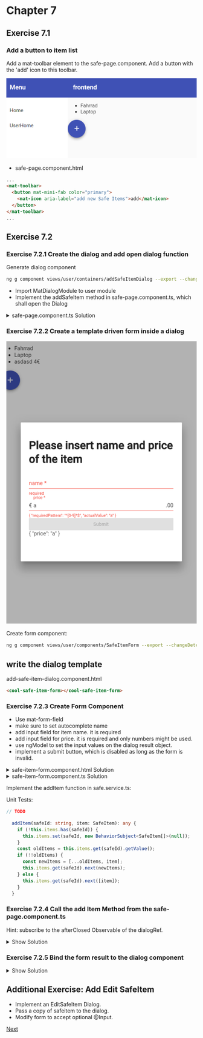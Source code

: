 # Chapter 7

## Exercise 7.1

### Add a button to item list

Add a mat-toolbar element to the safe-page.component.
Add a button with the 'add' icon to this toolbar.

![71](screenshots/71.PNG)
  
- safe-page.component.html

```html
...
<mat-toolbar>
  <button mat-mini-fab color="primary">
    <mat-icon aria-label="add new Safe Items">add</mat-icon>
  </button>
</mat-toolbar>
...
```

## Exercise 7.2

### Exercise 7.2.1 Create the dialog and add open dialog function

Generate dialog component

```bash
ng g component views/user/containers/addSafeItemDialog --export --changeDetection OnPush --entryComponent
```

- Import MatDialogModule to user module
- Implement the addSafeItem method in safe-page.component.ts, which shall open the Dialog

<details><summary>safe-page.component.ts Solution</summary>

```typescript
// ...
import { MatDialog } from '@angular/material';
// ...
private dialogService: MatDialog,
// ...
addSafeItem() {
  this.dialogService.open(AddSafeItemDialogComponent);
}
```

</details>

### Exercise 7.2.2 Create a template driven form inside a dialog

![73](screenshots/73.PNG)

Create form component:

```bash
ng g component views/user/components/SafeItemForm --export --changeDetection OnPush
```

## write the dialog template

add-safe-item-dialog.component.html

```html
<cool-safe-item-form></cool-safe-item-form>
```

### Exercise 7.2.3 Create Form Component

- Use mat-form-field
- make sure to set autocomplete name
- add input field for item name. it is required
- add input field for price. it is required and only numbers might be used.
- use ngModel to set the input values on the dialog result object.
- implement a submit button, which is disabled as long as the form is invalid.

<details><summary>safe-item-form.component.html Solution</summary>

<p>

```html
<h1>Please insert name and price of the item</h1>
<form (ngSubmit)="onSubmit()" #safeitemForm="ngForm">
  <div>
    <mat-form-field>
      <input
        autocomplete="section-item name"
        #name="ngModel"
        matInput
        placeholder="name"
        required
        aria-required="true"
        [(ngModel)]="model.name"
        type="text"
        name="name"
        class="form-control"
        id="name"
      />
      <mat-error
        *ngIf="(name.invalid || !name.pristine) && name.getError('required')"
        >required</mat-error
      >
    </mat-form-field>
    <mat-form-field>
      <input
        autocomplete="section-item price"
        #price="ngModel"
        matInput
        required
        placeholder="price"
        pattern="[0-9]*"
        aria-required="true"
        [(ngModel)]="model.price"
        type="text"
        name="price"
        class="form-control"
        id="price"
      />
      <span matPrefix>€&nbsp;</span>
      <span matSuffix>.00</span>
      <mat-error
        *ngIf="(price.invalid || !price.pristine) && price.getError('required')"
        >required</mat-error
      >
      <mat-error *ngIf="price.invalid || !price.pristine "
        >{{price.getError('pattern') | json}}</mat-error
      >
    </mat-form-field>
    <button
      [disabled]="!safeitemForm.form.valid"
      mat-raised-button
      color="primary"
      type="submit"
    >
      Submit
    </button>
  </div>
  {{ model | json }}
</form>
```

```scss
div {
  display: flex;
  flex-direction: column;
}
```

</p>
</details>

<details><summary>safe-item-form.component.ts Solution</summary>

<p>

```typescript
import {
  Component,
  EventEmitter,
  OnInit,
  ChangeDetectionStrategy,
  Input,
  Output
} from "@angular/core";
import { SafeItem } from "~core/model";

@Component({
  selector: "cool-safe-item-form",
  templateUrl: "./safe-item-form.component.html",
  styleUrls: ["./safe-item-form.component.scss"],
  changeDetection: ChangeDetectionStrategy.OnPush
})
export class SafeItemFormComponent implements OnInit {
  @Output()
  result: EventEmitter<SafeItem> = new EventEmitter();
  model: SafeItem = {} as SafeItem;

  constructor() {}

  ngOnInit() {}

  onSubmit() {
    this.result.emit(this.model);
  }
}
```

</p>
</details>

Implement the addItem function in safe.service.ts:

Unit Tests:

```typescript
// TODO
```

```typescript
  addItem(safeId: string, item: SafeItem): any {
    if (!this.items.has(safeId)) {
      this.items.set(safeId, new BehaviorSubject<SafeItem[]>(null));
    }
    const oldItems = this.items.get(safeId).getValue();
    if (!!oldItems) {
      const newItems = [...oldItems, item];
      this.items.get(safeId).next(newItems);
    } else {
      this.items.get(safeId).next([item]);
    }
  }
```

### Exercise 7.2.4 Call the add Item Method from the safe-page.component.ts

Hint: subscribe to the afterClosed Observable of the dialogRef.

<details><summary>Show Solution</summary>

safe.component.ts

```typescript
  addSafeItem() {
    const dialogRef = this.dialogService.open(AddSafeItemDialogComponent, {
      height: '400px',
      width: '600px',
    });
    dialogRef
      .afterClosed()
      .pipe(withLatestFrom(this.safe$))
      .subscribe(([result, safe]: [SafeItem, Safe]) => {
        console.log(`Dialog result: ${result}`);
        if (result) {
          this.service.addItem(safe.id, result);
        }
      });
  }
```

</details>

### Exercise 7.2.5 Bind the form result to the dialog component

<details><summary>Show Solution</summary>

Add close function to the dialog: add-safe-item-dialog.component.ts

```typescript
export class AddSafeItemDialogComponent implements OnInit {
  constructor(public dialogRef: MatDialogRef<AddSafeItemDialogComponent>) {}

  ngOnInit() {}

  closeDialog(safeItem: SafeItem) {
    this.dialogRef.close(safeItem);
  }
}
```

add-safe-item-dialog.component.html

```html
<cool-safe-item-form (result)="closeDialog($event)"></cool-safe-item-form>
```

</details>

## Additional Exercise: Add Edit SafeItem

- Implement an EditSafeItem Dialog.
- Pass a copy of safeitem to the dialog.
- Modify form to accept optional @Input.

[Next](chapter8.md)
